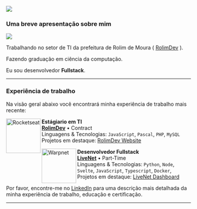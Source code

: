 [<img src="https://github-readme-stats.vercel.app/api/top-langs/?username=adeirjunior&theme=dracula&hide_progress=true" />](https://github.com/adeirjunior)

### Uma breve apresentação sobre mim

[![](https://img.shields.io/static/v1?label=Overview&message=adeirjunior&color=f8efd4&style=for-the-badge&logo=GitHub)](https://github.com/adeirjunior)

Trabalhando no setor de TI da prefeitura de Rolim de Moura ( [RolimDev](https://github.com/RolimDev) ).

Fazendo graduação em ciência da computação.

Eu sou desenvolvedor **Fullstack**.

<hr>

### Experiência de trabalho

Na visão geral abaixo você encontrará minha experiência de trabalho mais recente:

[<img align="left" height="94px" width="94px" alt="Rocketseat" src="https://github.com/rolimdev.png"/>](https://github.com/RolimDev)

**Estágiario em TI** \
[**RolimDev**](https://github.com/RolimDev) • Contract \
Linguagens & Tecnologias: `JavaScript`, `Pascal`, `PHP`, `MySQL`\
Projetos em destaque: [RolimDev Website](https://github.com/RolimDev/RolimDev.github.io)
<br/>

[<img align="left" height="94px" width="94px" alt="Warpnet" src="https://avatars.githubusercontent.com/u/114319842?v=4)"/>](https://github.com/livenetltd)

**Desenvolvedor Fullstack** \
[**LiveNet**](https://github.com/livenetltd) • Part-Time \
Linguagens & Tecnologias: `Python`, `Node`, `Svelte`, `JavaScript`, `Typescript`, `Docker`,\
Projetos em destaque: [LiveNet Dashboard](https://github.com/livenetltd/livenet)
<br/>

Por favor, encontre-me no [LinkedIn](https://www.linkedin.com/in/adeirjunior/) para uma descrição mais detalhada da minha experiência de trabalho, educação e certificação.

<hr>

